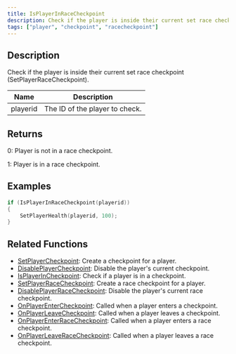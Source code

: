 ```yaml
---
title: IsPlayerInRaceCheckpoint
description: Check if the player is inside their current set race checkpoint (SetPlayerRaceCheckpoint).
tags: ["player", "checkpoint", "racecheckpoint"]
---
```


## Description

Check if the player is inside their current set race checkpoint (SetPlayerRaceCheckpoint).

| Name     | Description                    |
| -------- | ------------------------------ |
| playerid | The ID of the player to check. |

## Returns

0: Player is not in a race checkpoint.

1: Player is in a race checkpoint.

## Examples

```c
if (IsPlayerInRaceCheckpoint(playerid))
{
    SetPlayerHealth(playerid, 100);
}
```

## Related Functions

- [SetPlayerCheckpoint](SetPlayerCheckpoint): Create a checkpoint for a player.
- [DisablePlayerCheckpoint](DisablePlayerCheckpoint): Disable the player's current checkpoint.
- [IsPlayerInCheckpoint](IsPlayerInCheckpoint): Check if a player is in a checkpoint.
- [SetPlayerRaceCheckpoint](SetPlayerRaceCheckpoint): Create a race checkpoint for a player.
- [DisablePlayerRaceCheckpoint](DisablePlayerRaceCheckpoint): Disable the player's current race checkpoint.
- [OnPlayerEnterCheckpoint](../callbacks/OnPlayerEnterCheckpoint): Called when a player enters a checkpoint.
- [OnPlayerLeaveCheckpoint](../callbacks/OnPlayerLeaveCheckpoint): Called when a player leaves a checkpoint.
- [OnPlayerEnterRaceCheckpoint](../callbacks/OnPlayerEnterRaceCheckpoint): Called when a player enters a race checkpoint.
- [OnPlayerLeaveRaceCheckpoint](../callbacks/OnPlayerLeaveRaceCheckpoint): Called when a player leaves a race checkpoint.
